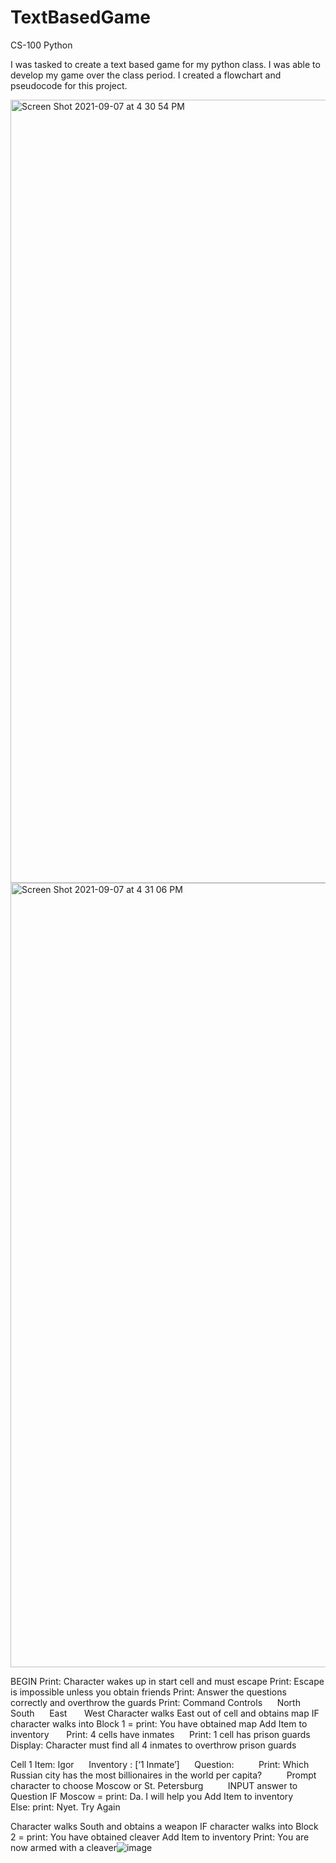 # TextBasedGame

CS-100 Python

I was tasked to create a text based game for my python class. I was able to develop my game over the class period. I created a flowchart and pseudocode for this project.

<img width="1253" alt="Screen Shot 2021-09-07 at 4 30 54 PM" src="https://user-images.githubusercontent.com/88737329/132406986-a4e0b3ed-3500-4bcb-8ed1-38cda7d2f65d.png">
<img width="1255" alt="Screen Shot 2021-09-07 at 4 31 06 PM" src="https://user-images.githubusercontent.com/88737329/132406997-210548ed-031b-44a5-b9e4-4e4d13be091e.png">

BEGIN
       Print: Character wakes up in start cell and must escape
       Print: Escape is impossible unless you obtain friends
       Print: Answer the questions correctly and overthrow the guards
       Print: Command Controls
            North
            South
            East
            West
Character walks East out of cell and obtains map
        IF character walks into Block 1 = print: You have obtained map
	 Add Item to inventory
            Print: 4 cells have inmates
            Print: 1 cell has prison guards
        Display: Character must find all 4 inmates to overthrow prison guards
   
Cell 1
     Item: Igor
     Inventory : [‘1 Inmate’]
         Question:
             Print: Which Russian city has the most billionaires in the world per capita?
         Prompt character to choose Moscow or St. Petersburg
         INPUT answer to Question
         IF Moscow = print: Da. I will help you
	 Add Item to inventory
         Else:
	 print: Nyet. Try Again

Character walks South and obtains a weapon
    IF character walks into Block 2 = print: You have obtained cleaver
          Add Item to inventory
          Print: You are now armed with a cleaver![image](https://user-images.githubusercontent.com/88737329/132407200-64ea04a0-eb81-4ab6-bf16-da150429b084.png)



